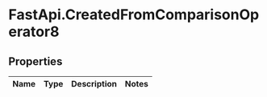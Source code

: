 # FastApi.CreatedFromComparisonOperator8

## Properties
Name | Type | Description | Notes
------------ | ------------- | ------------- | -------------
